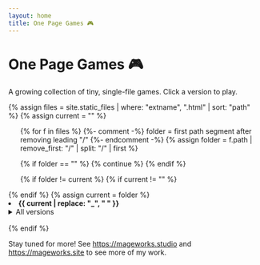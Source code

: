 ```yaml
---
layout: home
title: One Page Games 🎮
---
```


# One Page Games 🎮

A growing collection of tiny, single-file games. Click a version to play.

{% assign files = site.static_files | where: "extname", ".html" | sort: "path" %}
{% assign current = "" %}

<ul>
{% for f in files %}
  {%- comment -%} folder = first path segment after removing leading "/" {%- endcomment -%}
  {% assign folder = f.path | remove_first: "/" | split: "/" | first %}

  {% if folder == "" %}
    {% continue %}
  {% endif %}

  {% if folder != current %}
    {% if current != "" %}
        </ul>
      </details>
    </li>
    {% endif %}
    {% assign current = folder %}
    <li style="margin-bottom:1rem;">
      <strong>{{ current | replace: "_", " " }}</strong>
      <details>
        <summary>All versions</summary>
        <ul>
  {% endif %}

  <li><a href="{{ f.path | relative_url }}">{{ f.name }}</a></li>
{% endfor %}

{% if current != "" %}
        </ul>
      </details>
    </li>
{% endif %}
</ul>


Stay tuned for more!
See https://mageworks.studio and https://mageworks.site to see more of my work.